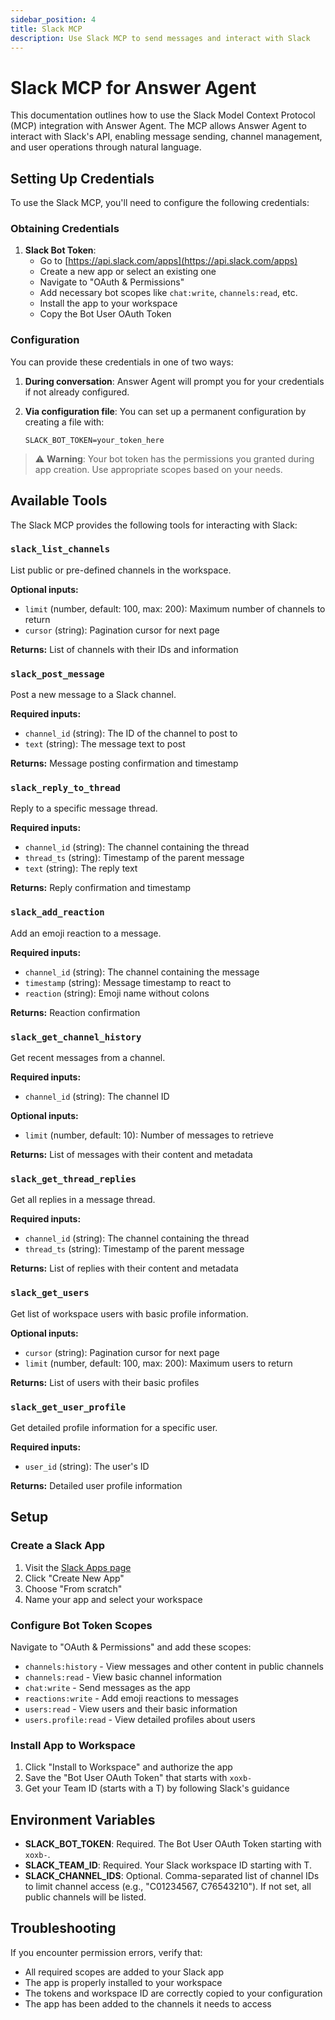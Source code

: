 ```yaml
---
sidebar_position: 4
title: Slack MCP
description: Use Slack MCP to send messages and interact with Slack
---
```


# Slack MCP for Answer Agent

This documentation outlines how to use the Slack Model Context Protocol (MCP) integration with Answer Agent. The MCP allows Answer Agent to interact with Slack's API, enabling message sending, channel management, and user operations through natural language.

## Setting Up Credentials

To use the Slack MCP, you'll need to configure the following credentials:

### Obtaining Credentials

1. **Slack Bot Token**:
    - Go to [https://api.slack.com/apps](https://api.slack.com/apps)
    - Create a new app or select an existing one
    - Navigate to "OAuth & Permissions"
    - Add necessary bot scopes like `chat:write`, `channels:read`, etc.
    - Install the app to your workspace
    - Copy the Bot User OAuth Token

### Configuration

You can provide these credentials in one of two ways:

1. **During conversation**: Answer Agent will prompt you for your credentials if not already configured.

2. **Via configuration file**: You can set up a permanent configuration by creating a file with:
    ```
    SLACK_BOT_TOKEN=your_token_here
    ```

> ⚠️ **Warning**: Your bot token has the permissions you granted during app creation. Use appropriate scopes based on your needs.

## Available Tools

The Slack MCP provides the following tools for interacting with Slack:

### `slack_list_channels`

List public or pre-defined channels in the workspace.

**Optional inputs:**

-   `limit` (number, default: 100, max: 200): Maximum number of channels to return
-   `cursor` (string): Pagination cursor for next page

**Returns:** List of channels with their IDs and information

### `slack_post_message`

Post a new message to a Slack channel.

**Required inputs:**

-   `channel_id` (string): The ID of the channel to post to
-   `text` (string): The message text to post

**Returns:** Message posting confirmation and timestamp

### `slack_reply_to_thread`

Reply to a specific message thread.

**Required inputs:**

-   `channel_id` (string): The channel containing the thread
-   `thread_ts` (string): Timestamp of the parent message
-   `text` (string): The reply text

**Returns:** Reply confirmation and timestamp

### `slack_add_reaction`

Add an emoji reaction to a message.

**Required inputs:**

-   `channel_id` (string): The channel containing the message
-   `timestamp` (string): Message timestamp to react to
-   `reaction` (string): Emoji name without colons

**Returns:** Reaction confirmation

### `slack_get_channel_history`

Get recent messages from a channel.

**Required inputs:**

-   `channel_id` (string): The channel ID

**Optional inputs:**

-   `limit` (number, default: 10): Number of messages to retrieve

**Returns:** List of messages with their content and metadata

### `slack_get_thread_replies`

Get all replies in a message thread.

**Required inputs:**

-   `channel_id` (string): The channel containing the thread
-   `thread_ts` (string): Timestamp of the parent message

**Returns:** List of replies with their content and metadata

### `slack_get_users`

Get list of workspace users with basic profile information.

**Optional inputs:**

-   `cursor` (string): Pagination cursor for next page
-   `limit` (number, default: 100, max: 200): Maximum users to return

**Returns:** List of users with their basic profiles

### `slack_get_user_profile`

Get detailed profile information for a specific user.

**Required inputs:**

-   `user_id` (string): The user's ID

**Returns:** Detailed user profile information

## Setup

### Create a Slack App

1. Visit the [Slack Apps page](https://api.slack.com/apps)
2. Click "Create New App"
3. Choose "From scratch"
4. Name your app and select your workspace

### Configure Bot Token Scopes

Navigate to "OAuth & Permissions" and add these scopes:

-   `channels:history` - View messages and other content in public channels
-   `channels:read` - View basic channel information
-   `chat:write` - Send messages as the app
-   `reactions:write` - Add emoji reactions to messages
-   `users:read` - View users and their basic information
-   `users.profile:read` - View detailed profiles about users

### Install App to Workspace

1. Click "Install to Workspace" and authorize the app
2. Save the "Bot User OAuth Token" that starts with `xoxb-`
3. Get your Team ID (starts with a T) by following Slack's guidance

## Environment Variables

-   **SLACK_BOT_TOKEN**: Required. The Bot User OAuth Token starting with `xoxb-`.
-   **SLACK_TEAM_ID**: Required. Your Slack workspace ID starting with T.
-   **SLACK_CHANNEL_IDS**: Optional. Comma-separated list of channel IDs to limit channel access (e.g., "C01234567, C76543210"). If not set, all public channels will be listed.

## Troubleshooting

If you encounter permission errors, verify that:

-   All required scopes are added to your Slack app
-   The app is properly installed to your workspace
-   The tokens and workspace ID are correctly copied to your configuration
-   The app has been added to the channels it needs to access
